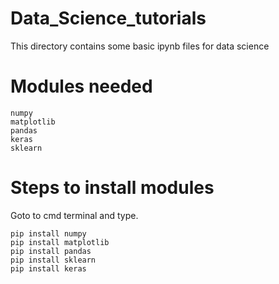 # Data_Science_tutorials
This directory contains some basic ipynb files for data science 
# Modules needed 
    numpy 
    matplotlib
    pandas
    keras
    sklearn
# Steps to install modules
Goto to cmd terminal and type.
    
    pip install numpy
    pip install matplotlib
    pip install pandas
    pip install sklearn
    pip install keras
        
        
 
